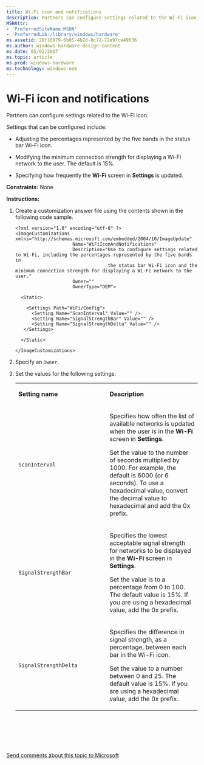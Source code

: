 ```yaml
---
title: Wi-Fi icon and notifications
description: Partners can configure settings related to the Wi-Fi icon.
MSHAttr:
- 'PreferredSiteName:MSDN'
- 'PreferredLib:/library/windows/hardware'
ms.assetid: 28f18979-6b85-4b2d-8c72-72e97ce49636
ms.author: windows-hardware-design-content
ms.date: 05/02/2017
ms.topic: article
ms.prod: windows-hardware
ms.technology: windows-oem
---
```


# Wi-Fi icon and notifications


Partners can configure settings related to the Wi-Fi icon.

Settings that can be configured include:

-   Adjusting the percentages represented by the five bands in the status bar Wi-Fi icon.

-   Modifying the minimum connection strength for displaying a Wi-Fi network to the user. The default is 15%.

-   Specifying how frequently the **Wi-Fi** screen in **Settings** is updated.

<a href="" id="constraints---none"></a>**Constraints:** None  

<a href="" id="instructions-"></a>**Instructions:**  
1.  Create a customization answer file using the contents shown in the following code sample.

    ``` syntax
    <?xml version="1.0" encoding="utf-8" ?>  
    <ImageCustomizations xmlns="http://schemas.microsoft.com/embedded/2004/10/ImageUpdate"  
                         Name="WiFiIconAndNotifications"  
                         Description="Use to configure settings related to Wi-Fi, including the percentages represented by the five bands in
                                      the status bar Wi-Fi icon and the minimum connection strength for displaying a Wi-Fi network to the user."  
                         Owner=""  
                         OwnerType="OEM"> 
      
      <Static>  

        <Settings Path="WiFi/Config">  
          <Setting Name="ScanInterval" Value="" />    
          <Setting Name="SignalStrengthBar" Value="" />   
          <Setting Name="SignalStrengthDelta" Value="" />  
       </Settings>  

      </Static>

    </ImageCustomizations>
    ```

2.  Specify an `Owner`.

3.  Set the values for the following settings:

    <table>
    <colgroup>
    <col width="50%" />
    <col width="50%" />
    </colgroup>
    <tbody>
    <tr class="odd">
    <td><p><strong>Setting name</strong></p></td>
    <td><p><strong>Description</strong></p></td>
    </tr>
    <tr class="even">
    <td><p><code>ScanInterval</code></p></td>
    <td><p>Specifies how often the list of available networks is updated when the user is in the <strong>Wi-Fi</strong> screen in <strong>Settings</strong>.</p>
    <p>Set the value to the number of seconds multiplied by 1000. For example, the default is 6000 (or 6 seconds). To use a hexadecimal value, convert the decimal value to hexadecimal and add the 0x prefix.</p></td>
    </tr>
    <tr class="odd">
    <td><p><code>SignalStrengthBar</code></p></td>
    <td><p>Specifies the lowest acceptable signal strength for networks to be displayed in the <strong>Wi-Fi</strong> screen in <strong>Settings</strong>.</p>
    <p>Set the value is to a percentage from 0 to 100. The default value is 15%. If you are using a hexadecimal value, add the 0x prefix.</p></td>
    </tr>
    <tr class="even">
    <td><p><code>SignalStrengthDelta</code></p></td>
    <td><p>Specifies the difference in signal strength, as a percentage, between each bar in the Wi-Fi icon.</p>
    <p>Set the value to a number between 0 and 25. The default value is 15%. If you are using a hexadecimal value, add the 0x prefix.</p></td>
    </tr>
    </tbody>
    </table>

     

 

 

[Send comments about this topic to Microsoft](mailto:wsddocfb@microsoft.com?subject=Documentation%20feedback%20%5Bp_phCustomization\p_phCustomization%5D:%20Wi-Fi%20icon%20and%20notifications%20%20RELEASE:%20%289/7/2016%29&body=%0A%0APRIVACY%20STATEMENT%0A%0AWe%20use%20your%20feedback%20to%20improve%20the%20documentation.%20We%20don't%20use%20your%20email%20address%20for%20any%20other%20purpose,%20and%20we'll%20remove%20your%20email%20address%20from%20our%20system%20after%20the%20issue%20that%20you're%20reporting%20is%20fixed.%20While%20we're%20working%20to%20fix%20this%20issue,%20we%20might%20send%20you%20an%20email%20message%20to%20ask%20for%20more%20info.%20Later,%20we%20might%20also%20send%20you%20an%20email%20message%20to%20let%20you%20know%20that%20we've%20addressed%20your%20feedback.%0A%0AFor%20more%20info%20about%20Microsoft's%20privacy%20policy,%20see%20http://privacy.microsoft.com/default.aspx. "Send comments about this topic to Microsoft")




